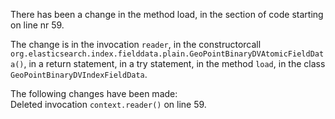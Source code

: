 There has been a change in the method load, in the section of code starting on line nr 59.
  
The change is in the invocation ```reader```, in the constructorcall ```org.elasticsearch.index.fielddata.plain.GeoPointBinaryDVAtomicFieldData()```, in a return statement, in a try statement, in the method ```load```, in the class ```GeoPointBinaryDVIndexFieldData```.
  
The following changes have been made:  
Deleted invocation ```context.reader()``` on line 59.  
